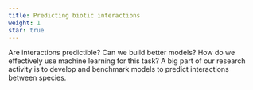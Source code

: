 ```yaml
---
title: Predicting biotic interactions
weight: 1
star: true
---
```


Are interactions predictible? Can we build better models? How do we effectively use machine learning for this task? A big part of our research activity is to develop and benchmark models to predict interactions between species.

<!--more-->
